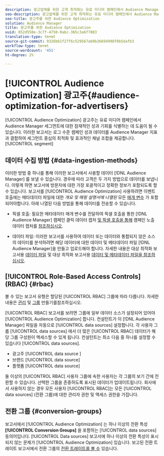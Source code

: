 ```yaml
---
description: 광고업체를 위한 고객 최적화는 유료 미디어 캠페인에서 Audience Manager 세그먼트에 대한 잠재적인 성과 기회를 식별하는 데 도움이 됩니다. 이러한 보고서는 로그 수준 캠페인 성과 데이터를 Audience Manager 세그먼트 지표와 결합하여 세그먼트 중심의 최적화 및 효과적인 채널 조합을 제공합니다.
seo-description: 광고업체를 위한 고객 최적화는 유료 미디어 캠페인에서 Audience Manager 세그먼트에 대한 잠재적인 성과 기회를 식별하는 데 도움이 됩니다. 이러한 보고서는 로그 수준 캠페인 성과 데이터를 Audience Manager 세그먼트 지표와 결합하여 세그먼트 중심의 최적화 및 효과적인 채널 조합을 제공합니다.
seo-title: 광고주를 위한 Audience Optimization
solution: Audience Manager
title: 광고주를 위한 Audience Optimization
uuid: 852d550e-3c7f-4750-9abc-365c3a6f7883
translation-type: tm+mt
source-git-commit: 9326b61f27f6c529567ab9b26694998f0b5dafb3
workflow-type: tm+mt
source-wordcount: '451'
ht-degree: 2%

---
```



# [!UICONTROL Audience Optimization] 광고주{#audience-optimization-for-advertisers}

[!UICONTROL Audience Optimization] 광고주는 유료 미디어 캠페인에서 Audience Manager 세그먼트에 대한 잠재적인 성과 기회를 식별하는 데 도움이 될 수 있습니다. 이러한 보고서는 로그 수준 캠페인 성과 데이터를 Audience Manager 지표과 결합하여 세그먼트 중심의 최적화 및 효과적인 채널 조합을 제공합니다. [!UICONTROL segment]

## 데이터 수집 방법 {#data-ingestion-methods}

이러한 방법 중 하나를 통해 이러한 보고서에서 사용할 데이터 [!DNL Audience Manager] 를 보낼 수 있습니다. 경우에 따라 고객은 두 가지 방법으로 데이터를 보냅니다. 이렇게 하면 보고서에 방문자에 대한 가장 포괄적이고 정확한 정보가 포함되도록 할 수 있습니다. 보고서를 [!UICONTROL Audience Optimization] 사용하려면 이벤트 호출에는 메타데이터 파일에 대한 *개요 및 매핑 설명서에 나열된* 모든 [매개 변수](../../../reporting/audience-optimization-reports/metadata-files-intro/metadata-file-overview.md) 가 포함되어야합니다. 아래 나열된 다음 방법을 통해 데이터를 전송할 수 있습니다.

* 픽셀 호출: 필요한 메타데이터 매개 변수를 전달하여 픽셀 호출을 통한 [!DNL Audience Manager] 캠페인 클릭 데이터 캡처 [및 픽셀 호출을 통해](../../../integration/media-data-integration/click-data-pixels.md) 캠페인 노출 데이터 캡처를 [참조하십시오](../../../integration/media-data-integration/impression-data-pixels.md).

* 데이터 파일: 이러한 보고서를 사용하여 데이터 또는 데이터와 통합되지 않은 소스의 데이터를 분석하려면 해당 데이터에 대한 데이터 및 메타데이터 파일 [!DNL Audience Manager]을 만들고 업로드해야 합니다. 자세한 내용은 대상 최적화 보고서용 [데이터 파일](../../../reporting/audience-optimization-reports/metadata-files-intro/datafiles-intro.md) 및 대상 최적화 보고서용 [데이터 및 메타데이터 파일을 참조하십시오](../../../reporting/audience-optimization-reports/metadata-files-intro/metadata-files-intro.md).

## [!UICONTROL Role-Based Access Controls] (RBAC) {#rbac}

볼 수 있는 보고서 유형은 할당된 [!UICONTROL RBAC] 그룹에 따라 다릅니다. 자세한 내용은 [관리](../../../features/administration/administration-overview.md) 및 [그룹](../../../features/administration/administration-overview.md#create-group) 만들기를참조하십시오.

[!UICONTROL RBAC] 보고서를 보려면 그룹에 일부 데이터 소스가 설정되어 있어야 [!UICONTROL Audience Optimization] 합니다. 컨설턴트가 이 [!DNL Audience Manager] 파일을 자동으로 [!UICONTROL data sources] 설정합니다. 각 사용자 그룹 [!UICONTROL data sources] 에서 더 많은 [!UICONTROL RBAC] 데이터가 해당 그룹 구성원이 액세스할 수 있게 됩니다. 컨설턴트는 최소 다음 중 하나를 설정할 수 있습니다 [!UICONTROL data sources].

* 광고주 [!UICONTROL data source ]
* 브랜드 [!UICONTROL data source]
* 플랫폼 [!UICONTROL data source]

둘 이상의 [!UICONTROL RBAC] 사용자 그룹에 속한 사용자는 각 그룹의 보기 간에 전환할 수 있습니다. 선택한 그룹을 존중하도록 표시된 데이터가 업데이트됩니다. 회사에서 사용하지 않는 경우 모든 사용자 [!UICONTROL RBAC]는 모든 [!UICONTROL data sources] (전환 그룹)에 대한 관리자 권한 및 액세스 권한을 가집니다.

## 전환 그룹 {#conversion-groups}

보고서에서 [!UICONTROL Audience Optimization] 는 하나 이상의 전환 특성 **[!UICONTROL Conversion Groups]** 을 포함하는 [!UICONTROL data sources] 동의어입니다. [!UICONTROL Data sources] 보고서에 하나 이상의 전환 특성이 표시되지 않는 문제가 [!UICONTROL Audience Optimization] 있습니다. 보고된 전환 트레이트 보고서에서 전환 그룹의 [전환 트레이트를 볼 수](../../../reporting/audience-optimization-reports/aor-advertisers/reported-conversion-traits.md) 있습니다.
